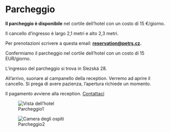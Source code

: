 # **Parcheggio**

**Il parcheggio è disponibile** nel cortile dell’hotel con un costo di 15 €/giorno.

Il cancello d’ingresso è largo 2,1 metri e alto 2,3 metri.

Per prenotazioni scrivere a questa email: **reservation@petrs.cz.**

Confermiamo il parcheggio nel cortile dell’hotel con un costo di 15 EUR/giorno.

L’ingresso del parcheggio si trova in Slezská 28.

All’arrivo, suonare al campanello della reception. Verremo ad aprire il cancello. Si prega di avere pazienza, l’apertura richiede un momento.

Il pagamento avviene alla reception. [Contattaci](contact.md)

<div class="gallery">

<figure>
  <img src="https://placehold.co/400" alt="Vista dell’hotel">
  <figcaption>Parcheggio1</figcaption>
</figure>

<figure>
  <img src="https://placehold.co/400" alt="Camera degli ospiti">
  <figcaption>Parcheggio2</figcaption>
</figure>

</div>
